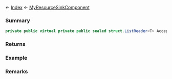 ← [Index](Api-Index) ← [MyResourceSinkComponent](Sandbox.Game.EntityComponents.MyResourceSinkComponent)

### Summary

```csharp
private public virtual private public sealed struct.ListReader<T> AcceptedResources { ; }
```

### Returns

### Example

### Remarks


